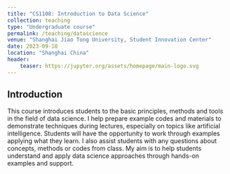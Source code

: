 ```yaml
---
title: "CS1108: Introduction to Data Science"
collection: teaching
type: "Undergraduate course"
permalink: /teaching/datascience
venue: "Shanghai Jiao Tong University, Student Innovation Center"
date: 2023-09-10
location: "Shanghai China"
header:
    teaser: https://jupyter.org/assets/homepage/main-logo.svg
---
```


## Introduction
This course introduces students to the basic principles, methods and tools in the field of data science. I help prepare example codes and materials to demonstrate techniques during lectures, especially on topics like artificial intelligence. Students will have the opportunity to work through examples applying what they learn. I also assist students with any questions about concepts, methods or codes from class. My aim is to help students understand and apply data science approaches through hands-on examples and support.

